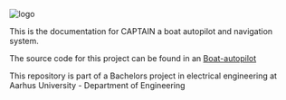 ![logo]

This is the documentation for CAPTAIN a boat autopilot and navigation system.

The source code for this project can be found in an [Boat-autopilot](https://github.com/neobonde/Boat-autopilot)

This repository is part of a Bachelors project in electrical engineering at Aarhus University - Department of Engineering


[logo]: https://github.com/neobonde/Boat-autopilot-documentation/blob/master/logo%20-%20side.png "Logo Title Text 2"
